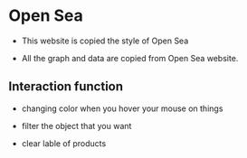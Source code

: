 # Open Sea

- This website is copied the style of Open Sea

- All the graph and data are copied from Open Sea website.

## Interaction function

- changing color when you hover your mouse on things

- filter the object that you want

- clear lable of products